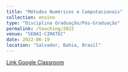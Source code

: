 ```yaml
---
title: "Métodos Numéricos e Computacionais"
collection: ensino
type: "Disciplina Graduação/Pós-Graduação"
permalink: /teaching/2022
venue: "SENAI-CIMATEC"
date: 2022-06-19
location: "Salvador, Bahia, Brasil"
---
```



<p style="text-decoration:underline;"><a href="https://classroom.google.com/c/MzYzMzA0MjQzMDYx?cjc=5yjxrjq">Link Google Classroom</p>
